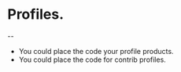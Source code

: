 # Profiles.
--

* You could place the code your profile products.
* You could place the code for contrib profiles.
